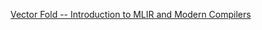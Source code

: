 [Vector Fold -- Introduction to MLIR and Modern Compilers](obsidian://opengate?title=Vector%20Fold%20--%20Introduction%20to%20MLIR%20and%20Modern%20Compilers&url=https%3A%2F%2Fvectorfold.studio%2Fblog%2Fintroduction-to-mlir-and-modern-compiler-infrastructure) 


